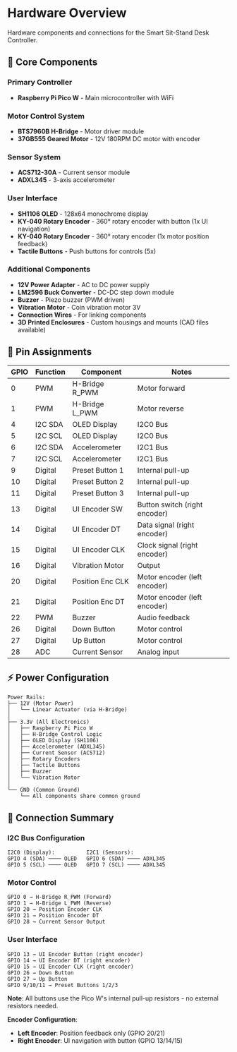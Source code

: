 # Hardware Overview

Hardware components and connections for the Smart Sit-Stand Desk Controller.

## 🔌 Core Components

### Primary Controller
- **Raspberry Pi Pico W** - Main microcontroller with WiFi

### Motor Control System
- **BTS7960B H-Bridge** - Motor driver module
- **37GB555 Geared Motor** - 12V 180RPM DC motor with encoder

### Sensor System
- **ACS712-30A** - Current sensor module
- **ADXL345** - 3-axis accelerometer

### User Interface
- **SH1106 OLED** - 128x64 monochrome display
- **KY-040 Rotary Encoder** - 360° rotary encoder with button (1x UI navigation)
- **KY-040 Rotary Encoder** - 360° rotary encoder (1x motor position feedback)
- **Tactile Buttons** - Push buttons for controls (5x)

### Additional Components
- **12V Power Adapter** - AC to DC power supply
- **LM2596 Buck Converter** - DC-DC step down module
- **Buzzer** - Piezo buzzer (PWM driven)
- **Vibration Motor** - Coin vibration motor 3V
- **Connection Wires** - For linking components
- **3D Printed Enclosures** - Custom housings and mounts (CAD files available)

## 🔗 Pin Assignments

| GPIO | Function | Component | Notes |
|------|----------|-----------|-------|
| 0 | PWM | H-Bridge R_PWM | Motor forward |
| 1 | PWM | H-Bridge L_PWM | Motor reverse |
| 4 | I2C SDA | OLED Display | I2C0 Bus |
| 5 | I2C SCL | OLED Display | I2C0 Bus |
| 6 | I2C SDA | Accelerometer | I2C1 Bus |
| 7 | I2C SCL | Accelerometer | I2C1 Bus |
| 9 | Digital | Preset Button 1 | Internal pull-up |
| 10 | Digital | Preset Button 2 | Internal pull-up |
| 11 | Digital | Preset Button 3 | Internal pull-up |
| 13 | Digital | UI Encoder SW | Button switch (right encoder) |
| 14 | Digital | UI Encoder DT | Data signal (right encoder) |
| 15 | Digital | UI Encoder CLK | Clock signal (right encoder) |
| 16 | Digital | Vibration Motor | Output |
| 20 | Digital | Position Enc CLK | Motor encoder (left encoder) |
| 21 | Digital | Position Enc DT | Motor encoder (left encoder) |
| 22 | PWM | Buzzer | Audio feedback |
| 26 | Digital | Down Button | Motor control |
| 27 | Digital | Up Button | Motor control |
| 28 | ADC | Current Sensor | Analog input |

## ⚡ Power Configuration

```
Power Rails:
├── 12V (Motor Power)
│   └── Linear Actuator (via H-Bridge)
│
├── 3.3V (All Electronics)
│   ├── Raspberry Pi Pico W
│   ├── H-Bridge Control Logic
│   ├── OLED Display (SH1106)
│   ├── Accelerometer (ADXL345)
│   ├── Current Sensor (ACS712)
│   ├── Rotary Encoders
│   ├── Tactile Buttons
│   ├── Buzzer
│   └── Vibration Motor
│
└── GND (Common Ground)
    └── All components share common ground
```

## 🔌 Connection Summary

### I2C Bus Configuration
```
I2C0 (Display):          I2C1 (Sensors):
GPIO 4 (SDA) ──── OLED   GPIO 6 (SDA) ──── ADXL345
GPIO 5 (SCL) ──── OLED   GPIO 7 (SCL) ──── ADXL345
```

### Motor Control
```
GPIO 0 → H-Bridge R_PWM (Forward)
GPIO 1 → H-Bridge L_PWM (Reverse)
GPIO 20 → Position Encoder CLK
GPIO 21 → Position Encoder DT
GPIO 28 → Current Sensor Output
```

### User Interface
```
GPIO 13 → UI Encoder Button (right encoder)
GPIO 14 → UI Encoder DT (right encoder)
GPIO 15 → UI Encoder CLK (right encoder)
GPIO 26 → Down Button
GPIO 27 → Up Button
GPIO 9/10/11 → Preset Buttons 1/2/3
```

**Note**: All buttons use the Pico W's internal pull-up resistors - no external resistors needed.

**Encoder Configuration**:
- **Left Encoder**: Position feedback only (GPIO 20/21)
- **Right Encoder**: UI navigation with button (GPIO 13/14/15)